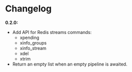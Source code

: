 # Changelog

**0.2.0:**

- Add API for Redis streams commands:
  - xpending
  - xinfo_groups
  - xinfo_stream
  - xdel
  - xtrim
- Return an empty list when an empty pipeline is awaited.
